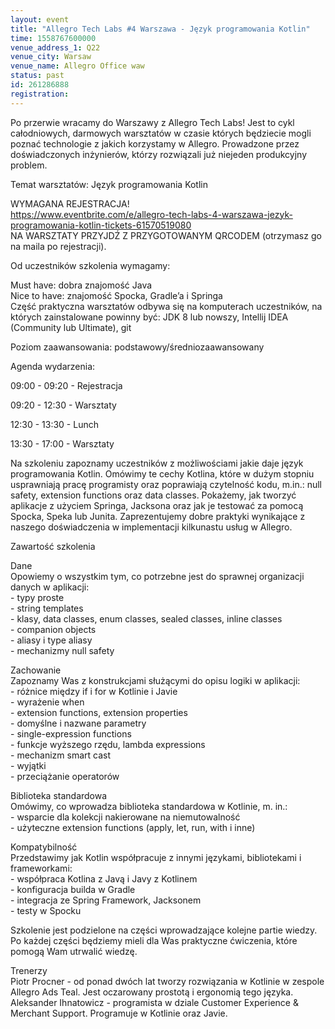 ```yaml
---
layout: event
title: "Allegro Tech Labs #4 Warszawa - Język programowania Kotlin"
time: 1558767600000
venue_address_1: Q22
venue_city: Warsaw
venue_name: Allegro Office waw
status: past
id: 261286888
registration: 
---
```


<p>Po przerwie wracamy do Warszawy z Allegro Tech Labs! Jest to cykl całodniowych, darmowych warsztatów w czasie których będziecie mogli poznać technologie z jakich korzystamy w Allegro. Prowadzone przez doświadczonych inżynierów, którzy rozwiązali już niejeden produkcyjny problem.</p>
<p>Temat warsztatów: Język programowania Kotlin</p>
<p>WYMAGANA REJESTRACJA!<br /><a href="https://www.eventbrite.com/e/allegro-tech-labs-4-warszawa-jezyk-programowania-kotlin-tickets-61570519080" class="linkified">https://www.eventbrite.com/e/allegro-tech-labs-4-warszawa-jezyk-programowania-kotlin-tickets-61570519080</a><br />NA WARSZTATY PRZYJDŹ Z PRZYGOTOWANYM QRCODEM (otrzymasz go na maila po rejestracji).</p>
<p>Od uczestników szkolenia wymagamy:</p>
<p>Must have: dobra znajomość Java<br />Nice to have: znajomość Spocka, Gradle’a i Springa<br />Część praktyczna warsztatów odbywa się na komputerach uczestników, na których zainstalowane powinny być: JDK 8 lub nowszy, Intellij IDEA (Community lub Ultimate), git</p>
<p>Poziom zaawansowania: podstawowy/średniozaawansowany</p>
<p>Agenda wydarzenia:</p>
<p>09:00 - 09:20 - Rejestracja</p>
<p>09:20 - 12:30 - Warsztaty</p>
<p>12:30 - 13:30 - Lunch</p>
<p>13:30 - 17:00 - Warsztaty</p>
<p>Na szkoleniu zapoznamy uczestników z możliwościami jakie daje język programowania Kotlin. Omówimy te cechy Kotlina, które w dużym stopniu usprawniają pracę programisty oraz poprawiają czytelność kodu, m.in.: null safety, extension functions oraz data classes. Pokażemy, jak tworzyć aplikacje z użyciem Springa, Jacksona oraz jak je testować za pomocą Spocka, Speka lub Junita. Zaprezentujemy dobre praktyki wynikające z naszego doświadczenia w implementacji kilkunastu usług w Allegro.</p>
<p>Zawartość szkolenia</p>
<p>Dane<br />Opowiemy o wszystkim tym, co potrzebne jest do sprawnej organizacji danych w aplikacji:<br />- typy proste<br />- string templates<br />- klasy, data classes, enum classes, sealed classes, inline classes<br />- companion objects<br />- aliasy i type aliasy<br />- mechanizmy null safety</p>
<p>Zachowanie<br />Zapoznamy Was z konstrukcjami służącymi do opisu logiki w aplikacji:<br />- różnice między if i for w Kotlinie i Javie<br />- wyrażenie when<br />- extension functions, extension properties<br />- domyślne i nazwane parametry<br />- single-expression functions<br />- funkcje wyższego rzędu, lambda expressions<br />- mechanizm smart cast<br />- wyjątki<br />- przeciążanie operatorów</p>
<p>Biblioteka standardowa<br />Omówimy, co wprowadza biblioteka standardowa w Kotlinie, m. in.:<br />- wsparcie dla kolekcji nakierowane na niemutowalność<br />- użyteczne extension functions (apply, let, run, with i inne)</p>
<p>Kompatybilność<br />Przedstawimy jak Kotlin współpracuje z innymi językami, bibliotekami i frameworkami:<br />- współpraca Kotlina z Javą i Javy z Kotlinem<br />- konfiguracja builda w Gradle<br />- integracja ze Spring Framework, Jacksonem<br />- testy w Spocku</p>
<p>Szkolenie jest podzielone na części wprowadzające kolejne partie wiedzy. Po każdej części będziemy mieli dla Was praktyczne ćwiczenia, które pomogą Wam utrwalić wiedzę.</p>
<p>Trenerzy<br />Piotr Procner - od ponad dwóch lat tworzy rozwiązania w Kotlinie w zespole Allegro Ads Teal. Jest oczarowany prostotą i ergonomią tego języka.<br />Aleksander Ihnatowicz - programista w dziale Customer Experience &amp; Merchant Support. Programuje w Kotlinie oraz Javie.</p>
